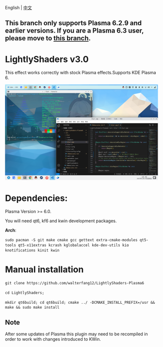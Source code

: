 English | [中文](README_zh.md)

## This branch only supports Plasma 6.2.9 and earlier versions. If you are a Plasma 6.3 user, please move to [this branch](https://github.com/walterfang12/LightlyShaders-Plasma6/tree/plasma-6.3).

# LightlyShaders v3.0

 This effect works correctly with stock Plasma effects.Supports KDE Plasma 6.

 ![default](screenshot.png)


# Dependencies:
 
Plasma Version >= 6.0.
 
You will need qt6, kf6 and kwin development packages.

**Arch**:

`sudo pacman -S git make cmake gcc gettext extra-cmake-modules qt5-tools qt5-x11extras kcrash kglobalaccel kde-dev-utils kio knotifications kinit kwin`

# Manual installation
```
git clone https://github.com/walterfang12/LightlyShaders-Plasma6

cd LightlyShaders;

mkdir qt6build; cd qt6build; cmake ../ -DCMAKE_INSTALL_PREFIX=/usr && make && sudo make install
```

## Note
After some updates of Plasma this plugin may need to be recompiled in order to work with changes introduced to KWin.
 
